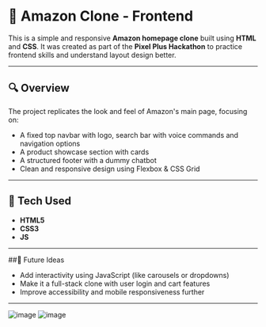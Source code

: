 # 🚀 Amazon Clone - Frontend

This is a simple and responsive **Amazon homepage clone** built using **HTML** and **CSS**. It was created as part of the **Pixel Plus Hackathon** to practice frontend skills and understand layout design better.

---

## 🔍 Overview
The project replicates the look and feel of Amazon's main page, focusing on:
- A fixed top navbar with logo, search bar with voice commands and navigation options  
- A product showcase section with cards  
- A structured footer with a dummy chatbot
- Clean and responsive design using Flexbox & CSS Grid

---

## 🧰 Tech Used
- **HTML5**
- **CSS3**
- **JS**

---

##🌱 Future Ideas
- Add interactivity using JavaScript (like carousels or dropdowns)
- Make it a full-stack clone with user login and cart features
- Improve accessibility and mobile responsiveness further

---

![image](https://github.com/user-attachments/assets/b240b48b-c08e-4885-a0f3-72acbe7cb168)
![image](https://github.com/user-attachments/assets/bee21116-160b-4ffa-8df7-ae7f994ee905)

